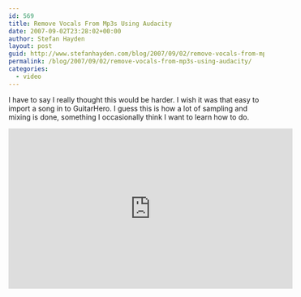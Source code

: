 ```yaml
---
id: 569
title: Remove Vocals From Mp3s Using Audacity
date: 2007-09-02T23:28:02+00:00
author: Stefan Hayden
layout: post
guid: http://www.stefanhayden.com/blog/2007/09/02/remove-vocals-from-mp3s-using-audacity/
permalink: /blog/2007/09/02/remove-vocals-from-mp3s-using-audacity/
categories:
  - video
---
```

I have to say I really thought this would be harder. I wish it was that easy to import a song in to GuitarHero. I guess this is how a lot of sampling and mixing is done, something I occasionally think I want to learn how to do.
<iframe width="560" height="315" src="https://www.youtube.com/embed/PqXiKYG3J7M" title="YouTube video player" frameborder="0" allow="accelerometer; autoplay; clipboard-write; encrypted-media; gyroscope; picture-in-picture" allowfullscreen></iframe>